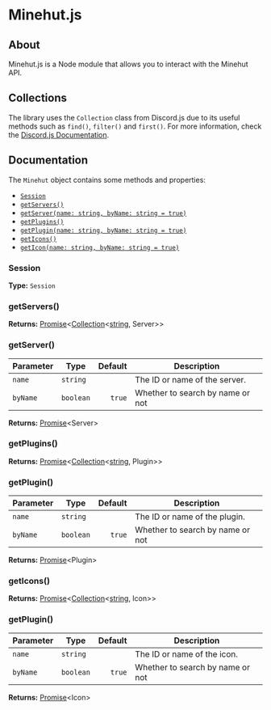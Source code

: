 # Minehut.js

## About
Minehut.js is a Node module that allows you to interact with the Minehut API.

## Collections
The library uses the `Collection` class from Discord.js due to its useful methods such as `find()`, `filter()` and `first()`. For more information, check the [Discord.js Documentation][Collection].

## Documentation
The `Minehut` object contains some methods and properties:

* [`Session`](#session)
* [`getServers()`](#getservers)
* [`getServer(name: string, byName: string = true)`](#getserver)
* [`getPlugins()`](#getplugins)
* [`getPlugin(name: string, byName: string = true)`](#getplugin)
* [`getIcons()`](#geticons)
* [`getIcon(name: string, byName: string = true)`](#geticon)

### Session

**Type:** `Session`

### getServers()

**Returns:** [Promise]<[Collection]<[string], Server>>

### getServer()

| Parameter     | Type          | Default | Description                      |
| ------------- |---------------|--------:|----------------------------------|
| `name`        | `string`      |         | The ID or name of the server.    |
| `byName`      | `boolean`     | `true`  | Whether to search by name or not |

**Returns:** [Promise]\<Server>

### getPlugins()

**Returns:** [Promise]<[Collection]<[string], Plugin>>

### getPlugin()

| Parameter     | Type          | Default | Description                      |
| ------------- |---------------|--------:|----------------------------------|
| `name`        | `string`      |         | The ID or name of the plugin.    |
| `byName`      | `boolean`     | `true`  | Whether to search by name or not |

**Returns:** [Promise]\<Plugin>

### getIcons()

**Returns:** [Promise]<[Collection]<[string], Icon>>

### getPlugin()

| Parameter     | Type          | Default | Description                      |
| ------------- |---------------|--------:|----------------------------------|
| `name`        | `string`      |         | The ID or name of the icon.      |
| `byName`      | `boolean`     | `true`  | Whether to search by name or not |

**Returns:** [Promise]\<Icon>

[Promise]: https://developer.mozilla.org/en-US/docs/Web/JavaScript/Reference/Global_Objects/Promise
[Collection]: https://discord.js.org/#/docs/collection/master/class/Collection
[string]: https://developer.mozilla.org/en-US/docs/Web/JavaScript/Reference/Global_Objects/String